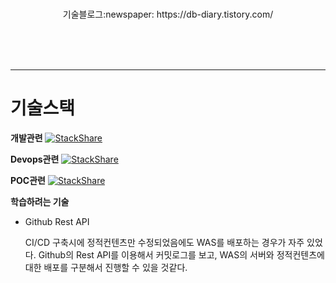 <br><br><br>
  <p align="center">기술블로그:newspaper: https://db-diary.tistory.com/</p>
<br><br><br>

---
# 기술스택
**개발관련**
[![StackShare](http://img.shields.io/badge/tech-stack-0690fa.svg?style=flat)](https://stackshare.io/songwonchang/gaebal)

**Devops관련**
[![StackShare](http://img.shields.io/badge/tech-stack-0690fa.svg?style=flat)](https://stackshare.io/songwonchang/devops)

**POC관련**
[![StackShare](http://img.shields.io/badge/tech-stack-0690fa.svg?style=flat)](https://stackshare.io/songwonchang/poc)

**학습하려는 기술**
+ Github Rest API 
 
  CI/CD 구축시에 정적컨텐츠만 수정되었음에도 WAS를 배포하는 경우가 자주 있었다. Github의 Rest API를 이용해서 커밋로그를 보고, WAS의 서버와 정적컨텐츠에 대한 배포를 구분해서 진행할 수 있을 것같다.


